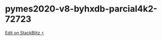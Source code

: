 # pymes2020-v8-byhxdb-parcial4k2-72723

[Edit on StackBlitz ⚡️](https://stackblitz.com/edit/pymes2020-v8-byhxdb-parcial4k2-72723)